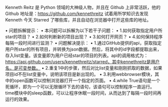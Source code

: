 Kenneth Reitz 是 Python 领域的大神级人物，并且在 Github 上非常活跃，他的 Github 地址是：https://github.com/kennethreitz 
试着用所学知识去发现 Kenneth 今天 Starred 了哪些库，并且自动在浏览器中打开这些库的地址。

•   问题拆解提示：
•   本问题可以拆解为以下若干子问题：
•   1.如何获取指定用户所star的项目？
•   2.如何判断新的项目出现？
•   3.如何打开网页？
•   4.如何保持程序每隔一段时间进行监测？
•   问题解决提示：
•   1.通过GitHub提供的api，获取指定用户所star的所有项目，并转换为json数据。然后，将其中的id字段都提取出来，存入list变量。该变量即为用户已经star的项目的列表。api的调用格式为：https://api.github.com/users/kennethreitz/starred，其中kennethreitz是用户名，是可变参数。
•   2.重复1中的步骤，然后对比list变量和刚刚抓取的数据，如果项目id不在list变量中，说明该项目是新出现的。
•   3.利用webbrowser模块，其中的open函数可以控制浏览器打开一个指定的页面。
•   4.while True语句是一个死循环，即为一个可以无限循环下去的语句，该语句可以控制程序一直运行。time模块中的sleep函数，可以让程序休眠一段时间，从而达到了每隔一段时间再运行的效果。
